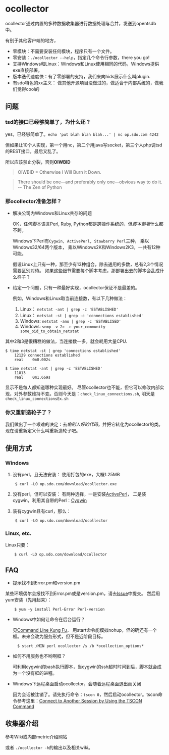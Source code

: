 ocollector
========
ocollector通过内置的多种数据收集器进行数据处理与合并，发送到opentsdb中。

有别于其他客户端的地方，

* 零模块：不需要安装任何模块，程序只有一个文件。
* 零安装：`./ocollector --help`，指定几个命令行参数，there you go!
* 支持Windows和Linux：Windows和Linux使用相同的代码，Windows提供exe直接部署。
* 版本迭代速度快：有了零部署的支持，我们来向hids展示什么叫plugin.
* 有sdo特色的xx主义： 做其他开源项目没做过的，做适合于内部系统的，做我们觉得cool的

问题
---------------
### tsd的接口已经够简单了，为什么还？

yes，已经够简单了。`echo 'put blah blah blah...' | nc op.sdo.com 4242`

但如果让10个人实现，第一个用nc，第二个用java写socket，第三个人php调tsd的REST接口，最后又乱了。

所以应该禁止分裂，否则**OIWBID**

> OIWBID = Otherwise I Will Burn it Down.

> There should be one—and preferably only one—obvious way to do it. -- The Zen of Python

### 那ocollector准备怎样？

+ 解决公司内Windows和Linux共存的问题

    OK，任何脚本语言Perl, Ruby, Python都是跨操作系统的，但*脚本部署*什么都不跨。

    Windows下Perl有`Cygwin, ActivePerl, Stawbarry Perl`三种， 乘以Windows32/64两个版本， 乘以Windows2K和Windows2K3，一共有12种可能。
    
    假设Linux上只有一种，那至少有13种组合，除去通用的多数，总有2,3个情况需要区别对待。
    如果这些细节需要每个脚本考虑，那部署出去的脚本会乱成什么样子？

    
+ 给定一个问题，只有一种最好实现，ocollector保证不是最差的。

    例如，Windows和Linux取当前连接数，有以下几种做法：

    1. Linux： `netstat -ant | grep -c 'ESTABLISHED'`
    2. Linux： `netstat -st | grep -c 'connections established'`
    3. Windows: `netstat -ano | grep -c 'ESTABLISED'`
    4. Windows: `snmp -v 2c -c your_community some_oid_to_obtain_netstat`
        
其中2和3是很糟糕的做法，当连接数一多，就会耗用大量CPU.

    $ time netstat -st | grep 'connections established'
        12129 connections established
        real    0m0.002s

    $ time netstat -ant | grep -c 'ESTABLISHED'
        11813
        real    0m1.669s

显示不是每人都知道哪种实现最好。 尽管ocollector也不能，但它可以修改内部实现，对外参数维持不变。否则今天是：`check_linux_connections.sh`, 明天是`check_linux_connectionsEx.sh`


### 你又重新造轮子了？

我们做出了一个艰难的决定：去*偷别人好的代码*，并把它转化为ocollector的类。
现在请重新定义什么叫重新造轮子吧。


使用方式
---------------
### Windows
1. 没有perl，且无法安装：
使用打包的exe，大概1.25MB

        $ curl -LO op.sdo.com/download/ocollector.exe

2. 没有perl，但可以安装：
有两种选择，一是安装[ActivePerl](http://www.activestate.com/activeperl/downloads)， 二是装cygwin，利用其自带的Perl：[Cygwin](http://www.cygwin.com/)

3. 装有cygwin且有curl，那么：

        $ curl -LO op.sdo.com/download/ocollector

### Linux, etc.
Linux只要：

        $ curl -LO op.sdo.com/download/ocollector


FAQ
---------------

+ 提示找不到Error.pm和version.pm

某些环境偶尔会报找不到Error.pm或是version.pm，请去[Issue](https://github.com/op-sdo-com/ocollector/issues)中提交。
然后用yum安装（先用起来）：

        $ yum -y install Perl-Error Perl-version

+ Windows中如何让命令在后台运行？

    见[Command Line Kung Fu](http://blog.commandlinekungfu.com/2009/04/episode-23-job-control.html)， 用start命令能模拟nohup，但的确还有一个框。未来会改为服务形式，但不是近阶段目标。

        $ start /MIN perl ocollector /s /b *ocollection_options*

+ 如何不用服务也不哟啊框？

    可利用cygwin的bash执行脚本，当cygwin的ssh超时时间到后，脚本就会成为一个没有框的进程。

+ Windows下远程桌面启动ocollector，会随着远程桌面退出而关闭

    因为会话被注销了。请先执行命令：`tscon 0`，然后启动ocollector。tscon命令参考这里：[Connect to Another Session by Using the TSCON Command](http://support.microsoft.com/kb/321703)



收集器介绍
---------------
参考Wiki或内部metric介绍网站

或者 `./ocollector -h`的输出以及相关wiki。
